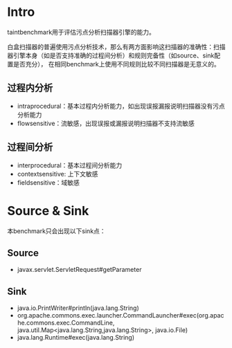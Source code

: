 # Intro
taintbenchmark用于评估污点分析扫描器引擎的能力。

白盒扫描器的普遍使用污点分析技术，那么有两方面影响这扫描器的准确性：扫描器引擎本身（如是否支持准确的过程间分析）和规则完备性（如source、sink配置是否充分），
在相同benchmark上使用不同规则比较不同扫描器是无意义的。

## 过程内分析
* intraprocedural：基本过程内分析能力，如出现误报漏报说明扫描器没有污点分析能力
* flowsensitive：流敏感，出现误报或漏报说明扫描器不支持流敏感

## 过程间分析
* interprocedural：基本过程间分析能力
* contextsensitive: 上下文敏感
* fieldsensitive：域敏感


# Source & Sink
本benchmark只会出现以下sink点：
## Source
* javax.servlet.ServletRequest#getParameter
## Sink
* java.io.PrintWriter#println(java.lang.String)
* org.apache.commons.exec.launcher.CommandLauncher#exec(org.apache.commons.exec.CommandLine, java.util.Map<java.lang.String,java.lang.String>, java.io.File)
* java.lang.Runtime#exec(java.lang.String)
